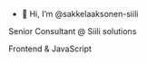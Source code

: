 - 👋 Hi, I’m @sakkelaaksonen-siili

Senior Consultant @ Siili solutions

Frontend & JavaScript

<!---
sakkelaaksonen-siili/sakkelaaksonen-siili is a ✨ special ✨ repository because its `README.md` (this file) appears on your GitHub profile.
You can click the Preview link to take a look at your changes.
--->
